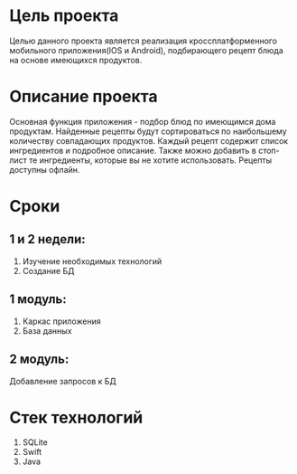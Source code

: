 # Цель проекта
Целью данного проекта является реализация кроссплатформенного мобильного приложения(IOS и Android), подбирающего рецепт блюда на основе имеющихся продуктов.
# Описание проекта
Основная функция приложения - подбор блюд по имеющимся дома продуктам. Найденные рецепты будут сортироваться по наибольшему количеству совпадающих продуктов. Каждый рецепт содержит  список ингредиентов и подробное описание. Также можно добавить в стоп-лист те ингредиенты, которые вы не хотите использовать. Рецепты доступны офлайн.
# Сроки 
## 1 и 2 недели:
1. Изучение необходимых технологий 
2. Создание БД
## 1 модуль: 
1. Каркас приложения
2. База данных
## 2 модуль:
Добавление запросов к БД 
# Стек технологий
1. SQLite
3. Swift
4. Java

